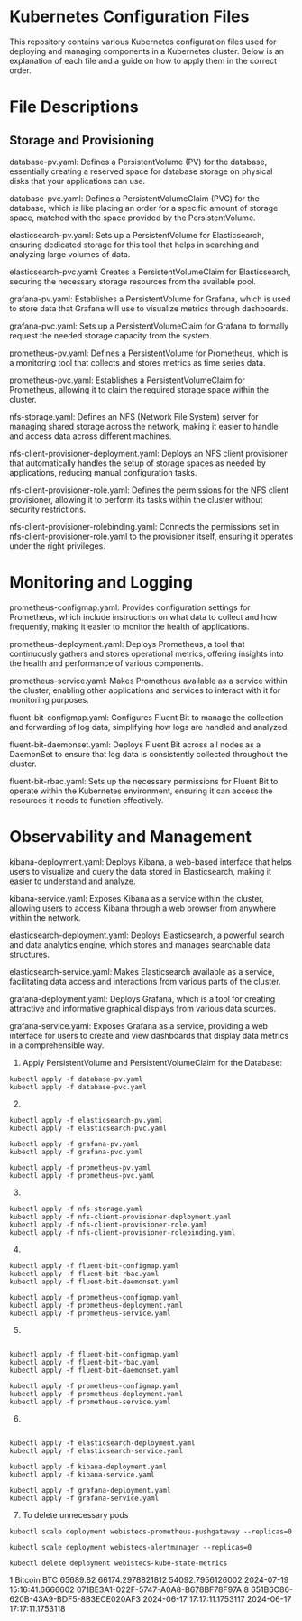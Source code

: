 # Kubernetes Configuration Files
This repository contains various Kubernetes configuration files used for deploying and managing components in a 
Kubernetes cluster. Below is an explanation of each file and a guide on how to apply them in the correct order.

# File Descriptions
## Storage and Provisioning
database-pv.yaml: Defines a PersistentVolume (PV) for the database, essentially creating a reserved space for database 
storage on physical disks that your applications can use.

database-pvc.yaml: Defines a PersistentVolumeClaim (PVC) for the database, which is like placing an order for a specific
amount of storage space, matched with the space provided by the PersistentVolume.

elasticsearch-pv.yaml: Sets up a PersistentVolume for Elasticsearch, ensuring dedicated storage for this tool that helps
in searching and analyzing large volumes of data.

elasticsearch-pvc.yaml: Creates a PersistentVolumeClaim for Elasticsearch, securing the necessary storage resources from
the available pool.

grafana-pv.yaml: Establishes a PersistentVolume for Grafana, which is used to store data that Grafana will use to
visualize metrics through dashboards.

grafana-pvc.yaml: Sets up a PersistentVolumeClaim for Grafana to formally request the needed storage capacity from the
system.

prometheus-pv.yaml: Defines a PersistentVolume for Prometheus, which is a monitoring tool that collects and stores
metrics as time series data.

prometheus-pvc.yaml: Establishes a PersistentVolumeClaim for Prometheus, allowing it to claim the required storage
space within the cluster.

nfs-storage.yaml: Defines an NFS (Network File System) server for managing shared storage across the network, making it
easier to handle and access data across different machines.

nfs-client-provisioner-deployment.yaml: Deploys an NFS client provisioner that automatically handles the setup of storage
spaces as needed by applications, reducing manual configuration tasks.

nfs-client-provisioner-role.yaml: Defines the permissions for the NFS client provisioner, allowing it to perform its tasks
within the cluster without security restrictions.

nfs-client-provisioner-rolebinding.yaml: Connects the permissions set in nfs-client-provisioner-role.yaml to the provisioner
itself, ensuring it operates under the right privileges.

# Monitoring and Logging
prometheus-configmap.yaml: Provides configuration settings for Prometheus, which include instructions on what data to collect
and how frequently, making it easier to monitor the health of applications.

prometheus-deployment.yaml: Deploys Prometheus, a tool that continuously gathers and stores operational metrics, offering
insights into the health and performance of various components.

prometheus-service.yaml: Makes Prometheus available as a service within the cluster, enabling other applications and services
to interact with it for monitoring purposes.

fluent-bit-configmap.yaml: Configures Fluent Bit to manage the collection and forwarding of log data, simplifying how logs
are handled and analyzed.

fluent-bit-daemonset.yaml: Deploys Fluent Bit across all nodes as a DaemonSet to ensure that log data is consistently
collected throughout the cluster.

fluent-bit-rbac.yaml: Sets up the necessary permissions for Fluent Bit to operate within the Kubernetes environment,
ensuring it can access the resources it needs to function effectively.

# Observability and Management
kibana-deployment.yaml: Deploys Kibana, a web-based interface that helps users to visualize and query the data stored
in Elasticsearch, making it easier to understand and analyze.

kibana-service.yaml: Exposes Kibana as a service within the cluster, allowing users to access Kibana through a web browser
from anywhere within the network.

elasticsearch-deployment.yaml: Deploys Elasticsearch, a powerful search and data analytics engine, which stores and manages
searchable data structures.

elasticsearch-service.yaml: Makes Elasticsearch available as a service, facilitating data access and interactions from various
parts of the cluster.

grafana-deployment.yaml: Deploys Grafana, which is a tool for creating attractive and informative graphical displays from various
data sources.

grafana-service.yaml: Exposes Grafana as a service, providing a web interface for users to create and view dashboards that display
data metrics in a comprehensible way.

1. Apply PersistentVolume and PersistentVolumeClaim for the Database:

```
kubectl apply -f database-pv.yaml
kubectl apply -f database-pvc.yaml
```
2. 
```
kubectl apply -f elasticsearch-pv.yaml
kubectl apply -f elasticsearch-pvc.yaml

kubectl apply -f grafana-pv.yaml
kubectl apply -f grafana-pvc.yaml

kubectl apply -f prometheus-pv.yaml
kubectl apply -f prometheus-pvc.yaml
```

3.
```
kubectl apply -f nfs-storage.yaml
kubectl apply -f nfs-client-provisioner-deployment.yaml
kubectl apply -f nfs-client-provisioner-role.yaml
kubectl apply -f nfs-client-provisioner-rolebinding.yaml
```

4. 
``` 
kubectl apply -f fluent-bit-configmap.yaml
kubectl apply -f fluent-bit-rbac.yaml
kubectl apply -f fluent-bit-daemonset.yaml

kubectl apply -f prometheus-configmap.yaml
kubectl apply -f prometheus-deployment.yaml
kubectl apply -f prometheus-service.yaml
```
5. 
```

kubectl apply -f fluent-bit-configmap.yaml
kubectl apply -f fluent-bit-rbac.yaml
kubectl apply -f fluent-bit-daemonset.yaml

kubectl apply -f prometheus-configmap.yaml
kubectl apply -f prometheus-deployment.yaml
kubectl apply -f prometheus-service.yaml
```
6.
```

kubectl apply -f elasticsearch-deployment.yaml
kubectl apply -f elasticsearch-service.yaml

kubectl apply -f kibana-deployment.yaml
kubectl apply -f kibana-service.yaml

kubectl apply -f grafana-deployment.yaml
kubectl apply -f grafana-service.yaml
```

7. To delete unnecessary pods
```
kubectl scale deployment webistecs-prometheus-pushgateway --replicas=0

kubectl scale deployment webistecs-alertmanager --replicas=0

kubectl delete deployment webistecs-kube-state-metrics
```

1	Bitcoin	BTC	65689.82	66174.2978821812	54092.7956126002	2024-07-19 15:16:41.6666602	071BE3A1-022F-5747-A0A8-B678BF78F97A	8	651B6C86-620B-43A9-BDF5-8B3ECE020AF3	2024-06-17 17:17:11.1753117	2024-06-17 17:17:11.1753118